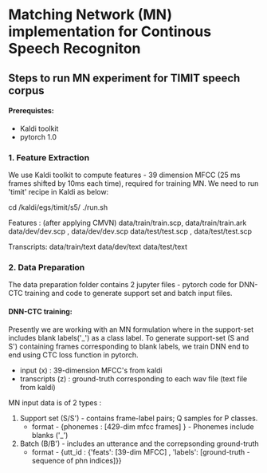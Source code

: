 # Matching Network (MN) implementation for Continous Speech Recogniton 

## Steps to run MN experiment for TIMIT speech corpus 

#### Prerequistes:
*   Kaldi toolkit
*   pytorch 1.0

### 1. Feature Extraction
We use Kaldi toolkit to compute features - 39 dimension MFCC (25 ms frames shifted by 10ms each time), required for training MN. 
We need to run 'timit' recipe in Kaldi as below:

cd /kaldi/egs/timit/s5/
./run.sh

Features :  (after applying CMVN)
data/train/train.scp, data/train/train.ark
data/dev/dev.scp , data/dev/dev.scp
data/test/test.scp , data/test/test.scp

Transcripts:
data/train/text
data/dev/text
data/test/text

### 2. Data Preparation

The data preparation folder contains 2 jupyter files - pytorch code for DNN-CTC training and code to generate support set and batch input files.

#### DNN-CTC training: 
Presently we are working with an MN formulation where in the support-set includes blank labels('_') as a class label. To generate support-set (S and S') containing frames corresponding to blank labels, we train DNN end to end using CTC loss function in pytorch. 

*    input (x)       : 39-dimension MFCC's from kaldi 
*    transcripts (z) : ground-truth corresponding to each wav file (text file from kaldi)

MN input data is of 2 types :
1. Support set (S/S') - contains frame-label pairs; Q samples for P classes.
    *  format - {phonemes  : [429-dim mfcc frames] } - Phonemes include blanks ('_')
2. Batch (B/B') - includes an utterance and the correpsonding ground-truth
    *  format - {utt_id : {'feats': [39-dim MFCC] , 'labels': [ground-truth - sequence of phn indices]}}


